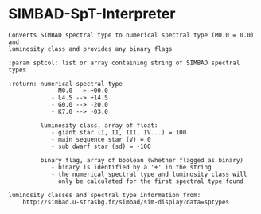 # SIMBAD-SpT-Interpreter

    Converts SIMBAD spectral type to numerical spectral type (M0.0 = 0.0) and
    luminosity class and provides any binary flags

    :param sptcol: list or array containing string of SIMBAD spectral types

    :return: numerical spectral type
                - M0.0 --> +00.0
                - L4.5 --> +14.5
                - G0.0 --> -20.0
                - K7.0 --> -03.0

             luminosity class, array of float:
                - giant star (I, II, III, IV...) = 100
                - main sequence star (V) = 0
                - sub dwarf star (sd) = -100

             binary flag, array of boolean (whether flagged as binary)
                - binary is identified by a '+' in the string
                - the numerical spectral type and luminosity class will
                  only be calculated for the first spectral type found

    luminosity classes and spectral type information from:
        http://simbad.u-strasbg.fr/simbad/sim-display?data=sptypes
